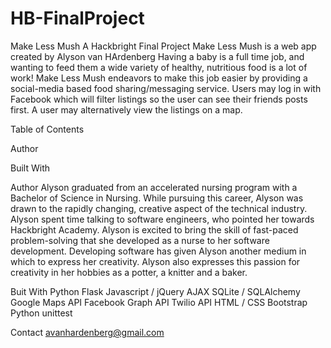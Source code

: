 # HB-FinalProject
Make Less Mush
A Hackbright Final Project
Make Less Mush is a web app created by Alyson van HArdenberg 
Having a baby is a full time job, and wanting to feed them a wide variety of healthy, nutritious food is a lot of work! Make Less Mush endeavors to make this job easier by providing a social-media based food sharing/messaging service. Users may log in with Facebook which will filter listings so the user can see their friends posts first. A user may alternatively view the listings on a map.

Table of Contents

Author

Built With

Author
Alyson graduated from an accelerated nursing program with a Bachelor of Science in Nursing. While pursuing this career, Alyson was drawn to the rapidly changing, creative aspect of the technical industry. Alyson spent time talking to software engineers, who pointed her towards Hackbright Academy. Alyson is excited to bring the skill of fast-paced problem-solving that she developed as a nurse to her software development. Developing software has given Alyson another medium in which to express her creativity. Alyson also expresses this passion for creativity in her hobbies as a potter, a knitter and a baker.

Buit With
Python
Flask
Javascript / jQuery
AJAX
SQLite / SQLAlchemy
Google Maps API
Facebook Graph API
Twilio API
HTML / CSS
Bootstrap
Python unittest

Contact
avanhardenberg@gmail.com
